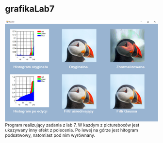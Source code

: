 # grafikaLab7
![Alt text](Screenshot_219.png)
Program realizujący zadania z lab 7. W kazdym z pictureboxów jest ukazywany inny efekt z polecenia. Po lewej na górze jest hitogram podsatwowy, natomiast pod nim wyrównany.
